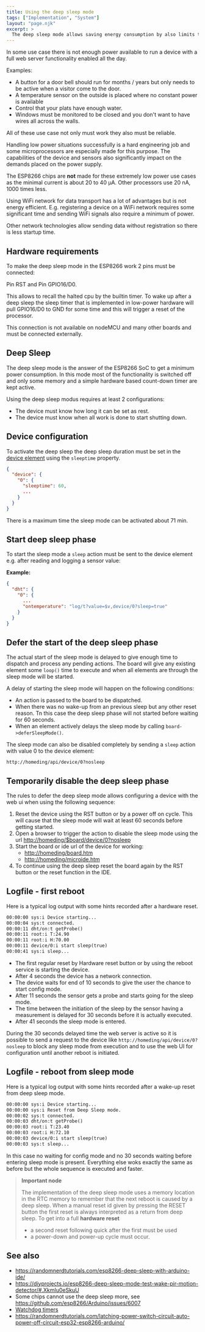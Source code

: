 ```yaml
---
title: Using the deep sleep mode
tags: ["Implementation", "System"]
layout: "page.njk"
excerpt: >
  The deep sleep mode allows saving energy consumption by also limits the availability of the web server of the de vice.
---
```


In some use case there is not enough power available to run a device with a full web server
functionality enabled all the day.

Examples:

* A button for a door bell should run for months / years but only needs to be active when a visitor come to the door.
* A temperature sensor on the outside is placed where no constant power is available
* Control that your plats have enough water.
* Windows must be monitored to be closed and you don't want to have wires all across the walls.

All of these use case not only must work they also must be reliable.

Handling low power situations successfully is a hard engineering job
and some microprocessors are especially made for this purpose.
The capabilities of the device and sensors also significantly impact on the demands placed on the power supply.

The ESP8266 chips are **not** made for these extremely low power use cases as the minimal current is about 20 to 40 µA. Other processors use 20 nA, 1000 times less.

Using WiFi network for data transport has a lot of advantages but is not energy efficient. E.g. registering a device on a WiFi network requires some significant time and sending WiFi signals also require a minimum of power.

Other network technologies allow sending data without registration so there is less startup time.

<!-- How to implement an outdoor sensor with a solar panel and rechargeable battery is shown in the [Outdoor sensor story](/stories/story-outdoor.md). -->


## Hardware requirements

To make the deep sleep mode in the ESP8266 work 2 pins must be connected:

Pin <span class="gpio black">RST</span> and Pin <span class="gpio blue">GPIO16/D0</span>.

This allows to recall the halted cpu by the builtin timer.
To wake up after a deep sleep the sleep timer that is implemented in low-power hardware will pull GPIO16/D0 to GND for some time and this will trigger a reset of the processor.

This connection is not available on nodeMCU and many other boards and must be connected externally.


## Deep Sleep

The deep sleep mode is the answer of the ESP8266 SoC to get a minimum power consumption. In this mode most of the functionality is switched off and only some memory and a simple hardware based count-down timer are kept active.

Using the deep sleep modus requires at least 2 configurations:

* The device must know how long it can be set as rest.
* The device must know when all work is done to start shutting down.

## Device configuration

To activate the deep sleep the deep sleep duration must be set in the [device element](/elements/device.md) using the `sleeptime` property.

``` json
{
  "device": {
    "0": {
      "sleeptime": 60,
      ...
    }
  }
}
```

There is a maximum time the sleep mode can be activated about 71 min.


## Start deep sleep phase

To start the sleep mode a `sleep` action must be sent to the device element e.g. after reading and logging a sensor value:

**Example:**

``` json
{
  "dht": {
    "0": {
      ...
      "ontemperature": "log/t?value=$v,device/0?sleep=true"
    }
  }
}
```

## Defer the start of the deep sleep phase

The actual start of the sleep mode is delayed to give enough time to dispatch and process any pending actions. The board will give any existing element some `loop()` time to execute and when all elements are through the sleep mode will be started.

A delay of starting the sleep mode will happen on the following conditions:

* An action is passed to the board to be dispatched.
* When there was no wake-up from an previous sleep but any other reset reason. Tn this case the deep sleep phase
  will not started before waiting for 60 seconds.
* When an element actively delays the sleep mode by calling `board->deferSleepMode()`.

The sleep mode can also be disabled completely by sending a `sleep` action with value 0 to the device element:

    http://homeding/api/device/0?nosleep


## Temporarily disable the deep sleep phase

The rules to defer the deep sleep mode allows configuring a device with the web ui when using the following sequence:

1. Reset the device using the RST button or by a power off on cycle.
   This will cause that the sleep mode will wait at least 60 seconds before getting started.
2. Open a browser to trigger the action to disable the sleep mode using the url
    <http://homeding/$board/device/0?nosleep>
3. Start the board or ide url of the device for working:
   * <http://homeding/board.htm>
   * <http://homeding/microide.htm>
4. To continue using the deep sleep reset the board again by the RST button or the reset function in the IDE.


## Logfile - first reboot

Here is a typical log output with some hints recorded after a hardware reset.

```txt
00:00:00 sys:i Device starting...
00:00:04 sys:t connected.
00:00:11 dht/on:t getProbe()
00:00:11 root:i T:24.90
00:00:11 root:i H:70.00
00:00:11 device/0:i start sleep(true)
00:00:41 sys:i sleep...
```

* The first regular reset by Hardware reset button or by using the reboot service is starting the device.
* After 4 seconds the device has a network connection.
* The device waits for end of 10 seconds to give the user the chance to start config mode.
* After 11 seconds the sensor gets a probe and starts going for the sleep mode.
* The time between the initiation of the sleep by the sensor having a measurement
  is delayed for 30 seconds before it is actually executed.
* After 41 seconds the sleep mode is entered.

During the 30 seconds delayed time the web server is active so it is possible to send a request to the device
like `http://homeding/api/device/0?nosleep` to block any sleep mode from execution and to use the web UI for configuration until another reboot is initiated.


## Logfile - reboot from sleep mode

Here is a typical log output with some hints recorded after a wake-up reset from deep sleep mode.

```txt
00:00:00 sys:i Device starting...
00:00:00 sys:i Reset from Deep Sleep mode.
00:00:02 sys:t connected.
00:00:03 dht/on:t getProbe()
00:00:03 root:i T:23.40
00:00:03 root:i H:72.10
00:00:03 device/0:i start sleep(true)
00:00:03 sys:t sleep...
```

In this case no waiting for config mode and no 30 seconds waiting before entering sleep mode is present.
Everything else woks exactly the same as before but the whole sequence is executed and faster.


> **Important node**
> 
> The implementation of the deep sleep mode uses a memory location in the RTC memory
> to remember that the next reboot is caused by a deep sleep.
> When a manual reset id given by pressing the RESET button the first reset is always interpreted as a return from deep sleep.
> To get into a full **hardware reset**
>   * a second reset following quick after the first must be used
>   * a power-down and power-up cycle must occur.


## See also

* <https://randomnerdtutorials.com/esp8266-deep-sleep-with-arduino-ide/>
* <https://diyprojects.io/esp8266-deep-sleep-mode-test-wake-pir-motion-detector/#.XkmIu0eSkuU>
* Some chips cannot use the deep sleep more, see <https://github.com/esp8266/Arduino/issues/6007>
* [Watchdog timers](/boards/watchdog.md)
* <https://randomnerdtutorials.com/latching-power-switch-circuit-auto-power-off-circuit-esp32-esp8266-arduino/>

